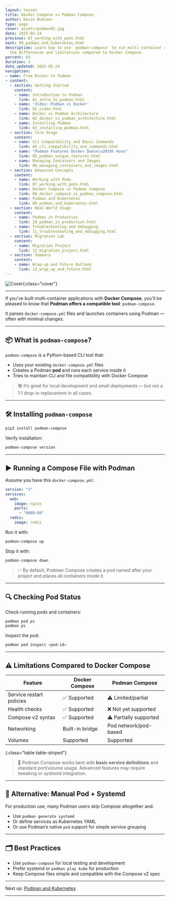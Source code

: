 ```yaml
---
layout: lesson
title: Docker Compose vs Podman Compose
author: Kevin McAleer
type: page
cover: assets/podman02.jpg
date: 2025-05-24
previous: 07_working_with_pods.html
next: 09_podman_and_kubernetes.html
description: Learn how to use `podman-compose` to run multi-container apps, and understand
  the differences and limitations compared to Docker Compose.
percent: 63
duration: 3
date_updated: 2025-05-24
navigation:
- name: From Docker to Podman
- content:
  - section: Getting Started
    content:
    - name: Introduction to Podman
      link: 01_intro_to_podman.html
    - name: 'Video: Podman vs Docker'
      link: 01_video.html
    - name: Docker vs Podman Architecture
      link: 02_docker_vs_podman_architecture.html
    - name: Installing Podman
      link: 03_installing_podman.html
  - section: Core Usage
    content:
    - name: CLI Compatibility and Basic Commands
      link: 04_cli_compatibility_and_commands.html
    - name: "Podman Features Docker Doesn\u2019t Have"
      link: 05_podman_unique_features.html
    - name: Managing Containers and Images
      link: 06_managing_containers_and_images.html
  - section: Advanced Concepts
    content:
    - name: Working with Pods
      link: 07_working_with_pods.html
    - name: Docker Compose vs Podman Compose
      link: 08_docker_compose_vs_podman_compose.html
    - name: Podman and Kubernetes
      link: 09_podman_and_kubernetes.html
  - section: Real-World Usage
    content:
    - name: Podman in Production
      link: 10_podman_in_production.html
    - name: Troubleshooting and Debugging
      link: 11_troubleshooting_and_debugging.html
  - section: Migration Lab
    content:
    - name: Migration Project
      link: 12_migration_project.html
  - section: Summary
    content:
    - name: Wrap-up and Future Outlook
      link: 13_wrap_up_and_future.html
---
```



![Cover]({{page.cover}}){:class="cover"}

---

If you've built multi-container applications with **Docker Compose**, you'll be pleased to know that **Podman offers a compatible tool**: `podman-compose`.

It parses `docker-compose.yml` files and launches containers using Podman — often with minimal changes.

---

## 📦 What is `podman-compose`?

`podman-compose` is a Python-based CLI tool that:

- Uses your existing `docker-compose.yml` files
- Creates a Podman **pod** and runs each service inside it
- Tries to maintain CLI and file compatibility with Docker Compose

> 🛠 It’s great for local development and small deployments — but not a 1:1 drop-in replacement in all cases.

---

## 🛠 Installing `podman-compose`

```bash
pip3 install podman-compose
````

Verify installation:

```bash
podman-compose version
```

---

## ▶️ Running a Compose File with Podman

Assume you have this `docker-compose.yml`:

```yaml
version: "3"
services:
  web:
    image: nginx
    ports:
      - "8080:80"
  redis:
    image: redis
```

Run it with:

```bash
podman-compose up
```

Stop it with:

```bash
podman-compose down
```

> ✅ By default, Podman Compose creates a pod named after your project and places all containers inside it.

---

## 🔍 Checking Pod Status

Check running pods and containers:

```bash
podman pod ps
podman ps
```

Inspect the pod:

```bash
podman pod inspect <pod-id>
```

---

## ⚠️ Limitations Compared to Docker Compose

| Feature                  | Docker Compose  | Podman Compose         |
| ------------------------ | --------------- | ---------------------- |
| Service restart policies | ✅ Supported     | ⚠️ Limited/partial     |
| Health checks            | ✅ Supported     | ❌ Not yet supported    |
| Compose v2 syntax        | ✅ Supported     | ⚠️ Partially supported |
| Networking               | Built-in bridge | Pod network/pod-based  |
| Volumes                  | Supported       | Supported              |
{:class="table table-striped"}

> 🧪 Podman Compose works best with **basic service definitions** and standard port/volume usage. Advanced features may require tweaking or systemd integration.

---

## 🧰 Alternative: Manual Pod + Systemd

For production use, many Podman users skip Compose altogether and:

- Use `podman generate systemd`
- Or define services as Kubernetes YAML
- Or use Podman’s native `pod` support for simple service grouping

---

## 🗂 Best Practices

- Use `podman-compose` for local testing and development
- Prefer systemd or `podman play kube` for production
- Keep Compose files simple and compatible with the Compose v2 spec

---

Next up: [Podman and Kubernetes](09_podman_and_kubernetes)

---
